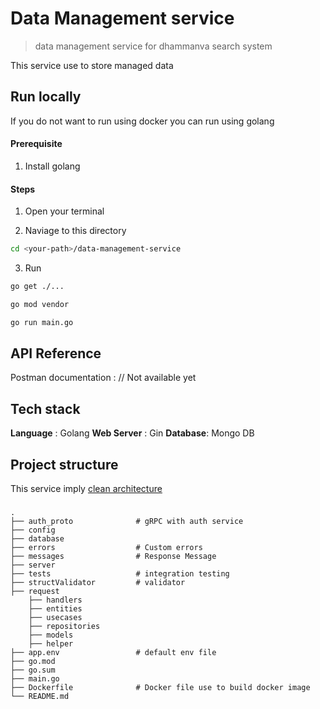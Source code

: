 # Data Management service

> data management service for dhammanva search system

This service use to store managed data

## Run locally

If you do not want to run using docker you can run using golang

#### Prerequisite

1. Install golang

#### Steps

1. Open your terminal

2. Naviage to this directory

```bash
cd <your-path>/data-management-service
```

3. Run

```bash
go get ./...
```

```bash
go mod vendor
```

```bash
go run main.go
```

## API Reference

Postman documentation : // Not available yet

## Tech stack

**Language** : Golang
**Web Server** : Gin
**Database**: Mongo DB

## Project structure

This service imply [clean architecture](https://blog.cleancoder.com/uncle-bob/2012/08/13/the-clean-architecture.html)

###

    .
    ├── auth_proto              # gRPC with auth service
    ├── config
    ├── database
    ├── errors                  # Custom errors
    ├── messages                # Response Message
    ├── server
    ├── tests                   # integration testing
    ├── structValidator         # validator
    ├── request
        ├── handlers
        ├── entities
        ├── usecases
        ├── repositories
        ├── models
        ├── helper
    ├── app.env                 # default env file
    ├── go.mod
    ├── go.sum
    ├── main.go
    ├── Dockerfile              # Docker file use to build docker image
    └── README.md
